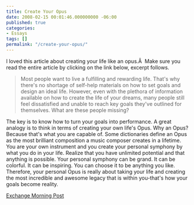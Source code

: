 ```yaml
---
title: Create Your Opus
date: 2008-02-15 00:01:46.000000000 -06:00
published: true
categories:
- Essays
tags: []
permalink: "/create-your-opus/"
---
```

I loved this article about creating your life like an opus.Â  Make sure you read the entire article by clicking on the link below, excerpt follows.</p>
>Most people want to live a fulfilling and rewarding life. That's why there's no shortage of self-help materials on how to set goals and design an ideal life. However, even with the plethora of information available on how to create the life of your dreams, many people still feel dissatisfied and unable to reach key goals they've outlined for themselves. What are these people missing?

The key is to know how to turn your goals into performance. A great analogy is to think in terms of creating your own life's Opus. Why an Opus? Because that's what you are capable of. Some dictionaries define an Opus as the most brilliant composition a music composer creates in a lifetime. You are your own instrument and you create your personal symphony by what you do in your life. Realize that you have unlimited potential and that anything is possible. Your personal symphony can be grand. It can be colorful. It can be inspiring. You can choose it to be anything you like. Therefore, your personal Opus is really about taking your life and creating the most incredible and awesome legacy that is within you-that's how your goals become reality.</p></blockquote>
<p><a href="http://www.exchangemagazine.com/morningpost/2008/week7/Thursday/0114019.html" rel="nofollow">Exchange Morning Post</a></p>
